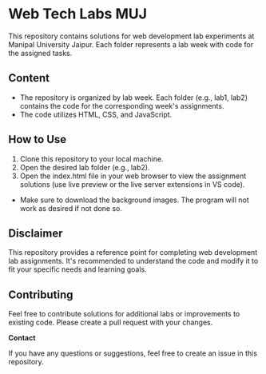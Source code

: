 # Web Tech Labs MUJ

This repository contains solutions for web development lab experiments at Manipal University Jaipur. Each folder represents a lab week with code for the assigned tasks.

## Content

- The repository is organized by lab week. Each folder (e.g., lab1, lab2) contains the code for the corresponding week's assignments.
- The code utilizes HTML, CSS, and JavaScript.

## How to Use

1. Clone this repository to your local machine.
1. Open the desired lab folder (e.g., lab2).
2. Open the index.html file in your web browser to view the assignment solutions (use live preview or the live server extensions in VS code).

- Make sure to download the background images. The program will not work as desired if not done so.

## Disclaimer

This repository provides a reference point for completing web development lab assignments. It's recommended to understand the code and modify it to fit your specific needs and learning goals.

## Contributing

Feel free to contribute solutions for additional labs or improvements to existing code. Please create a pull request with your changes.

**Contact**

If you have any questions or suggestions, feel free to create an issue in this repository.